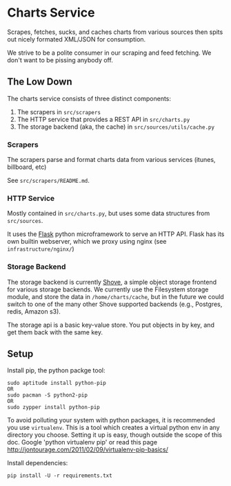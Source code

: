 # Charts Service

Scrapes, fetches, sucks, and caches charts from various sources then spits
out nicely formated XML/JSON for consumption.

We strive to be a polite consumer in our scraping and feed fetching. We don't want to be pissing anybody off.

## The Low Down

The charts service consists of three distinct components:

 1. The scrapers in `src/scrapers`
 2. The HTTP service that provides a REST API in `src/charts.py`
 3. The storage backend (aka, the cache) in `src/sources/utils/cache.py`


### Scrapers

The scrapers parse and format charts data from various services (itunes,
billboard, etc)

See `src/scrapers/README.md`.

### HTTP Service

Mostly contained in `src/charts.py`, but uses some data structures from
`src/sources`.

It uses the [Flask][flask] python microframework to serve an HTTP API.  Flask
has its own builtin webserver, which we proxy using nginx (see
`infrastructure/nginx/`)

### Storage Backend

The storage backend is currently [Shove][shove], a simple object storage
frontend for various storage backends. We currently use the Filesystem storage
module, and store the data in `/home/charts/cache`, but in the future we could switch
to one of the many other Shove supported backends (e.g., Postgres, redis,
Amazon s3).

The storage api is a basic key-value store. You put objects in by key, and get
them back with the same key.


## Setup

Install pip, the python packge tool:

    sudo aptitude install python-pip
    OR
    sudo pacman -S python2-pip
    OR
    sudo zypper install python-pip

To avoid polluting your system with python packages, it is recommended you use
`virtualenv`. This is a tool which creates a virtual python env in any
directory you choose. Setting it up is easy, though outside the scope of this
doc. Google 'python virtualenv pip' or read this page
http://jontourage.com/2011/02/09/virtualenv-pip-basics/

Install dependencies:

    pip install -U -r requirements.txt


[flask]: http://flask.pocoo.org/
[shove]: http://pypi.python.org/pypi/shove
